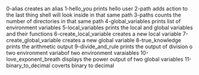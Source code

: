 0-alias creates an alias
1-hello_you prints hello user
2-path adds action to the last thing shell will look inside in that same path
3-paths counts the number of directories in that same path
4-global_variables prints list of environment variables
5-local_variables prints the local and global variables and their functions
6-create_local_variable creates a new local variable
7-create_global_variable creates a new global variable
8-true_knowledge prints the arithmetic output
9-divide_and_rule prints the output of division o two environment variabof two environment varaiables
10-love_exponent_breath displays the power output of two global variables
11-binary_to_decimal coverts binary to decimal

